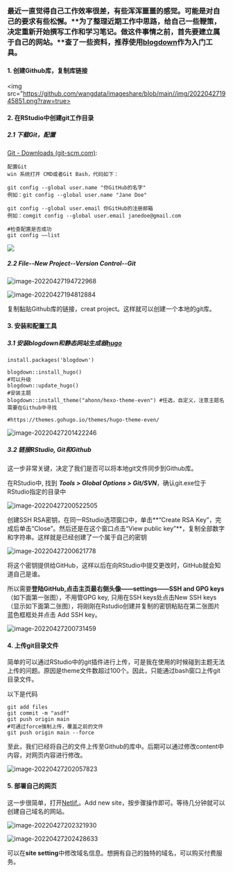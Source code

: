 ###     最近一直觉得自己工作效率很差，有些浑浑噩噩的感觉。可能是对自己的要求有些松懈。**为了整理近期工作中思路，给自己一些鞭策，决定重新开始撰写工作和学习笔记。做这件事情之前，首先要建立属于自己的网站。**查了一些资料，推荐使用[blogdown](https://bookdown.org/yihui/blogdown/)作为入门工具。

#### 1. 创建Github库，复制库链接

<img src="https://github.com/wangdata/imageshare/blob/main//img/202204271945851.png?raw=true>



#### 2. 在RStudio中创建git工作目录

##### 2.1 下载Git，配置

[Git - Downloads (git-scm.com)](https://links.jianshu.com/go?to=https%3A%2F%2Fgit-scm.com%2Fdownload): 

```
配置Git
win 系统打开 CMD或者Git Bash，代码如下：

git config --global user.name "你GitHub的名字"
例如：git config --global user.name "Jane Doe"

git config --global user.email 你GitHub的注册邮箱
例如：comgit config --global user.email janedoe@gmail.com

#检查配置是否成功
git config ––list
```

![](https://github.com/wangdata/imageshare/blob/main//img/202204272002767.png?raw=true)

##### 2.2 File--New Project--Version Control--Git

![image-20220427194722968](https://github.com/wangdata/imageshare/blob/main//img/202204271947052.png?raw=true)



![image-20220427194812884](https://github.com/wangdata/imageshare/blob/main//img/202204271948948.png?raw=true)

复制黏贴Github库的链接，creat project。这样就可以创建一个本地的git库。

#### 3.  安装和配置工具

##### 3.1 安装blogdown和静态网站生成器[hugo](https://themes.gohugo.io/)

```
install.packages('blogdown')

blogdown::install_hugo()
#可以升级
blogdown::update_hugo()
#安装主题
blogdown::install_theme("ahonn/hexo-theme-even") #任选，自定义，注意主题名需要在Github中寻找

#https://themes.gohugo.io/themes/hugo-theme-even/
```

![image-20220427201422246](https://github.com/wangdata/imageshare/blob/main//img/202204272014317.png?raw=true)



##### 3.2 链接RStudio, Git和Github

这一步非常关键，决定了我们是否可以将本地git文件同步到Github库。

在RStudio中, 找到 ***Tools > Global Options > Git/SVN***，确认git.exe位于RStudio指定的目录中

![image-20220427200522505](https://github.com/wangdata/imageshare/blob/main//img/202204272005560.png?raw=true)



创建SSH RSA密钥，在同一RStudio选项窗口中，单击**“Create RSA Key”，完成后单击“Close”。然后还是在这个窗口点击“View public key”**，复制全部数字和字符串。这样就是已经创建了一个属于自己的密钥

![image-20220427200621778](https://github.com/wangdata/imageshare/blob/main//img/202204272006835.png?raw=true)



将这个密钥提供给GitHub，这样以后在向RStudio中提交更改时，GitHub就会知道自己是谁。

所以需要**登陆GitHub,点击主页最右侧头像——settings——SSH and GPG keys**（如下面第一张图），不用管GPG key, 只用在SSH keys处点击New SSH keys（显示如下面第二张图），将刚刚在Rstudio创建并复制的密钥粘贴在第二张图片蓝色框框处并点击 Add SSH key。

![image-20220427200731459](https://github.com/wangdata/imageshare/blob/main//img/202204272007541.png?raw=true)

#### 4. 上传git目录文件

简单的可以通过RStudio中的git插件进行上传，可是我在使用的时候碰到主题无法上传的问题。原因是theme文件数超过100个。因此，只能通过bash窗口上传git目录文件。

以下是代码

```
git add files
git commit -m "asdf"
git push origin main
#可通过force强制上传，覆盖之前的文件
git push origin main --force
```

至此，我们已经将自己的文件上传至Github的库中。后期可以通过修改content中内容，对网页内容进行修改。

![image-20220427202057823](https://github.com/wangdata/imageshare/blob/main//img/202204272020869.png?raw=true)

#### 5. 部署自己的网页

这一步很简单，打开[Netlif.](https://app.netlify.com/sites/weiluwang/overview)。Add new site，按步骤操作即可。等待几分钟就可以创建自己域名的网站。

![image-20220427202321930](https://github.com/wangdata/imageshare/blob/main//img/202204272023982.png?raw=true)

![image-20220427202428633](https://github.com/wangdata/imageshare/blob/main//img/202204272024688.png?raw=true)

可以在**site setting**中修改域名信息。想拥有自己的独特的域名，可以购买付费服务。
